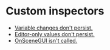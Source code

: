 # Custom inspectors

- [Variable changes don't persist.](Serialisation/Persisting%20Changes.md)
- [Editor-only values don't persist.](Serialisation/Editor%20Persistence.md)
- [OnSceneGUI isn't called.](SceneView/OnSceneGUI.md)
